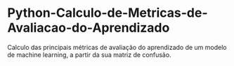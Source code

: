 # Python-Calculo-de-Metricas-de-Avaliacao-do-Aprendizado
Calculo das principais métricas de avaliação do aprendizado de um modelo de machine learning, a partir da sua matriz de confusão.
